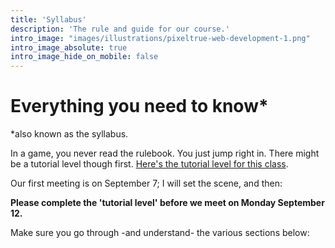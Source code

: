 ```yaml
---
title: 'Syllabus'
description: 'The rule and guide for our course.'
intro_image: "images/illustrations/pixeltrue-web-development-1.png"
intro_image_absolute: true
intro_image_hide_on_mobile: false
---
```


# Everything you need to know*

*also known as the syllabus.

In a game, you never read the rulebook. You just jump right in. There might be a tutorial level though first. [Here's the tutorial level for this class](https://shawngraham.github.io/hist3812-tutorial-level/src/).

Our first meeting is on September 7; I will set the scene, and then:

**Please complete the 'tutorial level' before we meet on Monday September 12.**

Make sure you go through -and understand- the various sections below:
